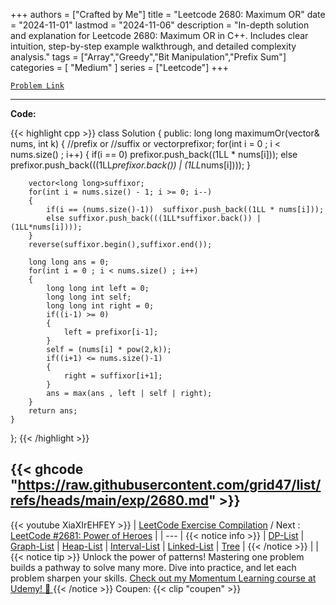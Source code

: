 
+++
authors = ["Crafted by Me"]
title = "Leetcode 2680: Maximum OR"
date = "2024-11-01"
lastmod = "2024-11-06"
description = "In-depth solution and explanation for Leetcode 2680: Maximum OR in C++. Includes clear intuition, step-by-step example walkthrough, and detailed complexity analysis."
tags = ["Array","Greedy","Bit Manipulation","Prefix Sum"]
categories = [
    "Medium"
]
series = ["Leetcode"]
+++



[`Problem Link`](https://leetcode.com/problems/maximum-or/description/)

---

**Code:**

{{< highlight cpp >}}
class Solution {
public:
    long long maximumOr(vector<int>& nums, int k) 
    {
        //prefix or
        //suffix or
        vector<long long>prefixor;
        for(int i = 0 ; i < nums.size() ; i++)
        {
            if(i == 0) prefixor.push_back((1LL * nums[i]));
            else prefixor.push_back(((1LL*prefixor.back()) | (1LL*nums[i])));
        }    

        vector<long long>suffixor;
        for(int i = nums.size() - 1; i >= 0; i--)
        {
            if(i == (nums.size()-1))  suffixor.push_back((1LL * nums[i]));
            else suffixor.push_back(((1LL*suffixor.back()) | (1LL*nums[i])));
        }
        reverse(suffixor.begin(),suffixor.end());

        long long ans = 0;
        for(int i = 0 ; i < nums.size() ; i++)
        { 
            long long int left = 0;
            long long int self;
            long long int right = 0;
            if((i-1) >= 0)
            {
                left = prefixor[i-1];
            }
            self = (nums[i] * pow(2,k));
            if((i+1) <= nums.size()-1)
            {
                right = suffixor[i+1];
            }
            ans = max(ans , left | self | right);
        }
        return ans;
    }
};
{{< /highlight >}}

{{< ghcode "https://raw.githubusercontent.com/grid47/list/refs/heads/main/exp/2680.md" >}}
---
{{< youtube XiaXIrEHFEY >}}
| [LeetCode Exercise Compilation](https://grid47.xyz/leetcode/) / Next : [LeetCode #2681: Power of Heroes](https://grid47.xyz/posts/leetcode_2681) |
| --- |
{{< notice info >}}
| [DP-List](https://grid47.xyz/lists/dp/) | [Graph-List](https://grid47.xyz/lists/graph/) | [Heap-List](https://grid47.xyz/lists/heap/) | [Interval-List](https://grid47.xyz/lists/interval/) | [Linked-List](https://grid47.xyz/lists/ll/) | [Tree](https://grid47.xyz/lists/tree/) |
{{< /notice >}}
| |
{{< notice tip >}}
Unlock the power of patterns! Mastering one problem builds a pathway to solve many more. Dive into practice, and let each problem sharpen your skills. [Check out my Momentum Learning course at Udemy! 🚀 ](https://www.udemy.com/course/algorithms-and-data-structures-in-cpp/)
{{< /notice >}}
Coupen: {{< clip "coupen" >}}
